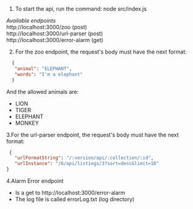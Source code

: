 1. To start the api, run the command:
   node src/index.js

_Available endpoints_ <br/>
http://localhost:3000/zoo (post)<br/>
http://localhost:3000/url-parser (post)<br/>
http://localhost:3000/error-alarm (get)

2. For the zoo endpoint, the request's body must have the next format:
```json
  {
   "animal": "ELEPHANT",
   "words": "I'm a elephant"
  }
```
And the allowed animals are:<br/>
- LION<br/>
- TIGER<br/>
- ELEPHANT<br/>
- MONKEY<br/>

3.For the url-parser endpoint, the request's body must have the next format:
```json
 {
   "urlFormatString": "/:version/api/:collection/:id",
   "urlInstance": "/6/api/listings/3?sort=desc&limit=10"
}
```
4.Alarm Error endpoint
- Is a get to http://localhost:3000/error-alarm
- The log file is called errorLog.txt (log directory)
